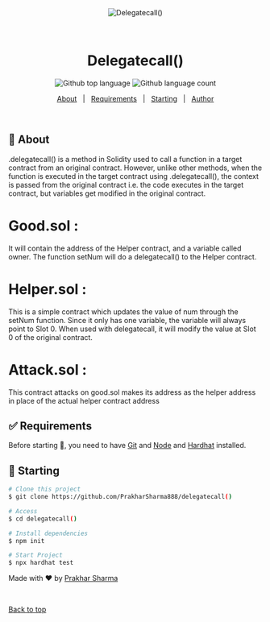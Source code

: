 <div align="center" id="top"> 
  <img src="./.github/app.gif" alt="Delegatecall()" />

  &#xa0;

  <!-- <a href="https://delegatecall().netlify.app">Demo</a> -->
</div>

<h1 align="center">Delegatecall()</h1>

<p align="center">
  <img alt="Github top language" src="https://img.shields.io/github/languages/top/PrakharSharma888/delegateCall?color=56BEB8">

  <img alt="Github language count" src="https://img.shields.io/github/languages/count/PrakharSharma888/delegateCall?color=56BEB8">

  <!-- <img alt="Github issues" src="https://img.shields.io/github/issues/{{YOUR_GITHUB_USERNAME}}/delegatecall()?color=56BEB8" /> -->

  <!-- <img alt="Github forks" src="https://img.shields.io/github/forks/{{YOUR_GITHUB_USERNAME}}/delegatecall()?color=56BEB8" /> -->

  <!-- <img alt="Github stars" src="https://img.shields.io/github/stars/{{YOUR_GITHUB_USERNAME}}/delegatecall()?color=56BEB8" /> -->
</p>

<!-- Status -->

<!-- <h4 align="center"> 
	🚧  Delegatecall() 🚀 Under construction...  🚧
</h4> 

<hr> -->

<p align="center">
  <a href="#dart-about">About</a> &#xa0; | &#xa0; 
  <a href="#white_check_mark-requirements">Requirements</a> &#xa0; | &#xa0;
  <a href="#checkered_flag-starting">Starting</a> &#xa0; | &#xa0;
  <a href="https://github.com/PrakharSharma888" target="_blank">Author</a>
</p>

<br>

## :dart: About ##

.delegatecall() is a method in Solidity used to call a function in a target contract from an original contract. However, unlike other methods, when the function is executed in the target contract using .delegatecall(), the context is passed from the original contract i.e. the code executes in the target contract, but variables get modified in the original contract.

# Good.sol :
It will contain the address of the Helper contract, and a variable called owner. The function setNum will do a delegatecall() to the Helper contract.

# Helper.sol :
This is a simple contract which updates the value of num through the setNum function. Since it only has one variable, the variable will always point to Slot 0. When used with delegatecall, it will modify the value at Slot 0 of the original contract.

# Attack.sol :
This contract attacks on good.sol makes its address as the helper address in place of the actual helper contract address

## :white_check_mark: Requirements ##

Before starting :checkered_flag:, you need to have [Git](https://git-scm.com) and [Node](https://nodejs.org/en/) and [Hardhat](https://hardhat.org/) installed.

## :checkered_flag: Starting ##

```bash
# Clone this project
$ git clone https://github.com/PrakharSharma888/delegatecall()

# Access
$ cd delegatecall()

# Install dependencies
$ npm init

# Start Project
$ npx hardhat test

```

Made with :heart: by <a href="https://github.com/PrakharSharma888" target="_blank">Prakhar Sharma</a>

&#xa0;

<a href="#top">Back to top</a>
